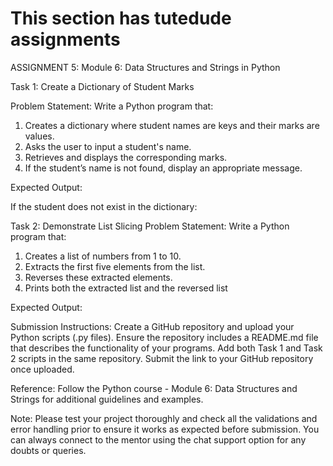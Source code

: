 # This section has tutedude assignments
ASSIGNMENT 5:
Module 6: Data Structures and Strings in Python
 
Task 1: Create a Dictionary of Student Marks

Problem Statement: Write a Python program that:
1.   Creates a dictionary where student names are keys and their marks are values.
2.   Asks the user to input a student's name.
3.   Retrieves and displays the corresponding marks.
4.   If the student’s name is not found, display an appropriate message.


Expected Output:
  
 
If the student does not exist in the dictionary:
 
Task 2: Demonstrate List Slicing 
Problem Statement: Write a Python program that:
1.   Creates a list of numbers from 1 to 10.
2.   Extracts the first five elements from the list.
3.   Reverses these extracted elements.
4.   Prints both the extracted list and the reversed list
 
Expected Output:

 
Submission Instructions:
Create a GitHub repository and upload your Python scripts (.py files).
Ensure the repository includes a README.md file that describes the functionality of your programs.
Add both Task 1 and Task 2 scripts in the same repository.
Submit the link to your GitHub repository once uploaded.

Reference:
Follow the Python course - Module 6: Data Structures and Strings for additional guidelines and examples.


Note: Please test your project thoroughly and check all the validations and error handling prior to ensure it works as expected before submission.
You can always connect to the mentor using the chat support option for any doubts or queries.
